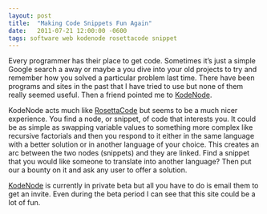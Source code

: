 ```yaml
---
layout: post
title:  "Making Code Snippets Fun Again"
date:   2011-07-21 12:00:00 -0600
tags: software web kodenode rosettacode snippet
---
```

Every programmer has their place to get code. Sometimes it’s just a simple Google search a away or maybe a you dive into your old projects to try and remember how you solved a particular problem last time. There have been programs and sites in the past that I have tried to use but none of them really seemed useful. Then a friend pointed me to [KodeNode](http://www.kodenode.com/).

KodeNode acts much like [RosettaCode](http://rosettacode.org/wiki/Main_Page) but seems to be a much nicer experience. You find a node, or snippet, of code that interests you. It could be as simple as swapping variable values to something more complex like recursive factorials and then you respond to it either in the same language with a better solution or in another language of your choice. This creates an arc between the two nodes (snippets) and they are linked. Find a snippet that you would like someone to translate into another language? Then put our a bounty on it and ask any user to offer a solution.

[KodeNode](http://www.kodenode.com/) is currently in private beta but all you have to do is email them to get an invite. Even during the beta period I can see that this site could be a lot of fun.
